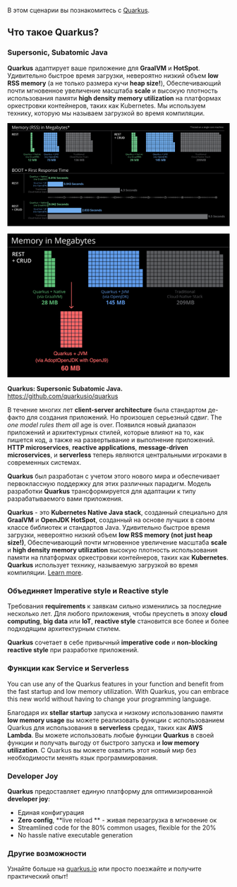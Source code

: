 
В этом сценарии вы познакомитесь с [Quarkus](https://quarkus.io).

## Что такое Quarkus?

### Supersonic, Subatomic Java

**Quarkus** адаптирует ваше приложение для **GraalVM** и **HotSpot**. 
Удивительно быстрое время загрузки, невероятно низкий объем **low RSS memory** (а не только размера кучи **heap size!**), Обеспечивающий почти мгновенное увеличение масштаба **scale** и высокую плотность использования памяти **high density memory utilization** на платформах оркестровки контейнеров, таких как Kubernetes. Мы используем технику, которую мы называем загрузкой во время компиляции. 
 
![quarkus_metrics](../../assets/middleware/quarkus/quarkus_metrics_graphic_bootmem_wide.png)   

![quarkus-openj9](../../assets/middleware/quarkus/quarkus-openj9.png)  

**Quarkus: Supersonic Subatomic Java.**    
https://github.com/quarkusio/quarkus  

В течение многих лет **client-server architecture** была стандартом де-факто для создания приложений. Но произошел серьезный сдвиг.
The _one model rules them all_ age is over. Появился новый диапазон приложений и архитектурных стилей, которые влияют на то, как пишется код, а также на развертывание и выполнение приложений. **HTTP microservices**, **reactive applications**, **message-driven microservices**, и **serverless** теперь являются центральными игроками в современных системах.

**Quarkus** был разработан с учетом этого нового мира и обеспечивает первоклассную поддержку для этих различных парадигм. Модель разработки **Quarkus** трансформируется для адаптации к типу разрабатываемого вами приложения.

**Quarkus** - это **Kubernetes Native Java stack**, созданный специально для **GraalVM** и **OpenJDK HotSpot**, созданный на основе лучших в своем классе библиотек и стандартов Java. Удивительно быстрое время загрузки, невероятно низкий объем **low RSS memory (not just heap size!)**, Обеспечивающий почти мгновенное увеличение масштаба **scale** и **high density memory utilization** высокую плотность использования памяти на платформах оркестровки контейнеров, таких как **Kubernetes**. **Quarkus** использует технику, называемую загрузкой во время компиляции.
[Learn more](https://quarkus.io/vision/container-first).

### Объединяет **Imperative style** и **Reactive style**

Требования **requirements** к заявкам сильно изменились за последние несколько лет. Для любого приложения, чтобы преуспеть в эпоху **cloud computing**, **big data** или **IoT**, **reactive style** становится все более и более подходящим архитектурным стилем.

**Quarkus** сочетает в себе привычный **imperative code** и **non-blocking reactive style** при разработке приложений.

### Функции как Service и Serverless

You can use any of the Quarkus features in your function and benefit from the fast startup and low memory utilization. With Quarkus, you can embrace this new world without having to change your programming language.

Благодаря их **stellar startup** запуска и низкому использованию памяти **low memory usage** вы можете реализовать функции с использованием Quarkus для использования в **serverless** средах, таких как **AWS Lambda**. Вы можете использовать любые функции **Quarkus** в своей функции и получать выгоду от быстрого запуска и **low memory utilization**. С Quarkus вы можете охватить этот новый мир без необходимости менять язык программирования.

### Developer Joy
**Quarkus** предоставляет единую платформу для оптимизированной **developer joy**:

* Единая конфигурация
* **Zero config**, **live reload ** - живая перезагрузка в мгновение ок
* Streamlined code for the 80% common usages, flexible for the 20%
* No hassle native executable generation

### Другие возможности

Узнайте больше на [quarkus.io](https://quarkus.io) или просто поезжайте и получите практический опыт!